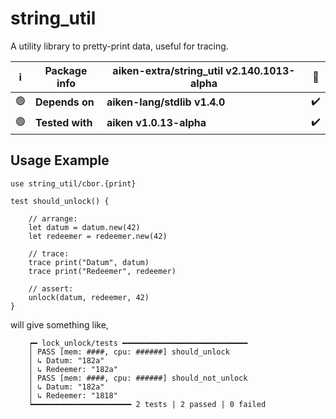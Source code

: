 # string_util

A utility library to pretty-print data, useful for tracing.

| ℹ️ | Package info    | aiken-extra/string_util v2.140.1013-alpha | 🧪 |
|----|-----------------|-------------------------------------------|----|
| 🟢 | **Depends on**  | **aiken-lang/stdlib v1.4.0**               | ✔️ |
| 🟢 | **Tested with** | **aiken v1.0.13-alpha**                    | ✔️ |

## Usage Example

```gleam
use string_util/cbor.{print}
```
```gleam
test should_unlock() {

    // arrange:
    let datum = datum.new(42)
    let redeemer = redeemer.new(42)

    // trace:
    trace print("Datum", datum)
    trace print("Redeemer", redeemer)

    // assert:
    unlock(datum, redeemer, 42)
}
```
will give something like,
```gleam
    ┍━ lock_unlock/tests ━━━━━━━━━━━━━━━━━━━━━━━━━━━━
    │ PASS [mem: ####, cpu: ######] should_unlock
    │ ↳ Datum: "182a"
    │ ↳ Redeemer: "182a"
    │ PASS [mem: ####, cpu: ######] should_not_unlock
    │ ↳ Datum: "182a"
    │ ↳ Redeemer: "1818"
    ┕━━━━━━━━━━━━━━━━━━━━━━ 2 tests | 2 passed | 0 failed
```
